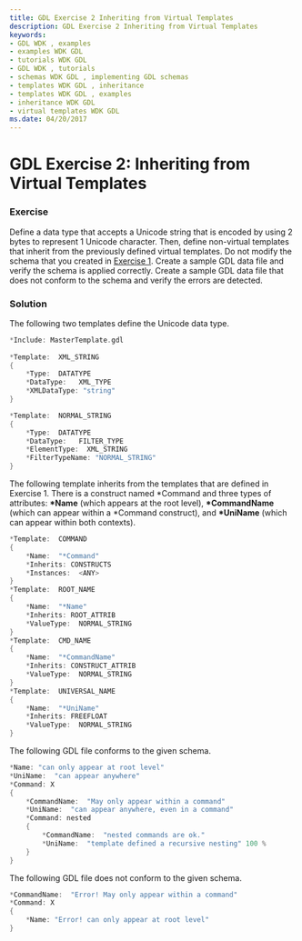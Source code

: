 ```yaml
---
title: GDL Exercise 2 Inheriting from Virtual Templates
description: GDL Exercise 2 Inheriting from Virtual Templates
keywords:
- GDL WDK , examples
- examples WDK GDL
- tutorials WDK GDL
- GDL WDK , tutorials
- schemas WDK GDL , implementing GDL schemas
- templates WDK GDL , inheritance
- templates WDK GDL , examples
- inheritance WDK GDL
- virtual templates WDK GDL
ms.date: 04/20/2017
---
```


# GDL Exercise 2: Inheriting from Virtual Templates


### <a href="" id="exercise"></a> Exercise

Define a data type that accepts a Unicode string that is encoded by using 2 bytes to represent 1 Unicode character. Then, define non-virtual templates that inherit from the previously defined virtual templates. Do not modify the schema that you created in [Exercise 1](gdl-exercise-1--implementing-a-gdl-schema.md). Create a sample GDL data file and verify the schema is applied correctly. Create a sample GDL data file that does not conform to the schema and verify the errors are detected.

### <a href="" id="solution"></a> Solution

The following two templates define the Unicode data type.

```cpp
*Include: MasterTemplate.gdl
 
*Template:  XML_STRING
{
    *Type:  DATATYPE
    *DataType:   XML_TYPE
    *XMLDataType: "string"
}
```

```cpp
*Template:  NORMAL_STRING
{
    *Type:  DATATYPE
    *DataType:   FILTER_TYPE
    *ElementType:  XML_STRING
    *FilterTypeName: "NORMAL_STRING"
}
```

The following template inherits from the templates that are defined in Exercise 1. There is a construct named \*Command and three types of attributes: **\*Name** (which appears at the root level), **\*CommandName** (which can appear within a \*Command construct), and **\*UniName** (which can appear within both contexts).

```cpp
*Template:  COMMAND
{
    *Name:  "*Command"
    *Inherits: CONSTRUCTS
    *Instances:  <ANY>
}
*Template:  ROOT_NAME
{
    *Name:  "*Name"
    *Inherits: ROOT_ATTRIB
    *ValueType:  NORMAL_STRING
}
*Template:  CMD_NAME
{
    *Name:  "*CommandName"
    *Inherits: CONSTRUCT_ATTRIB
    *ValueType:  NORMAL_STRING
}
*Template:  UNIVERSAL_NAME
{
    *Name:  "*UniName"
    *Inherits: FREEFLOAT
    *ValueType:  NORMAL_STRING
}
```

The following GDL file conforms to the given schema.

```cpp
*Name: "can only appear at root level"
*UniName:  "can appear anywhere"
*Command: X
{
    *CommandName:  "May only appear within a command"
    *UniName:  "can appear anywhere, even in a command"
    *Command: nested
    {
        *CommandName:  "nested commands are ok."
        *UniName:  "template defined a recursive nesting" 100 %
    }
}
```

The following GDL file does not conform to the given schema.

```cpp
*CommandName:  "Error! May only appear within a command"
*Command: X
{
    *Name: "Error! can only appear at root level"
}
```

 

 





